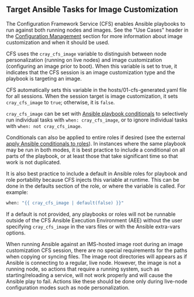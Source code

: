 ## Target Ansible Tasks for Image Customization

The Configuration Framework Service \(CFS\) enables Ansible playbooks to run against both running nodes and images. See the "Use Cases" header in the [Configuration Management](Configuration_Management.md) section for more information about image customization and when it should be used.

CFS uses the `cray_cfs_image` variable to distinguish between node personalization \(running on live nodes\) and image customization \(configuring an image prior to boot\). When this variable is set to true, it indicates that the CFS session is an image customization type and the playbook is targeting an image.

CFS automatically sets this variable in the hosts/01-cfs-generated.yaml file for all sessions. When the session target is image customization, it sets `cray_cfs_image` to `true`; otherwise, it is `false`.

`cray_cfs_image` can be set with [Ansible playbook conditionals](https://docs.ansible.com/ansible/latest/user_guide/playbooks_conditionals.html) to selectively run individual tasks with `when: cray_cfs_image`, or to ignore individual tasks with `when: not cray_cfs_image`.

Conditionals can also be applied to entire roles if desired \(see the external [apply Ansible conditionals to roles](https://docs.ansible.com/ansible/latest/user_guide/playbooks_conditionals.html#applying-when-to-roles-imports-and-includes)\). In instances where the same playbook may be run in both modes, it is best practice to include a conditional on all parts of the playbook, or at least those that take significant time so that work is not duplicated.

It is also best practice to include a default in Ansible roles for playbook and role portability because CFS injects this variable at runtime. This can be done in the defaults section of the role, or where the variable is called. For example:

```bash
when: "{{ cray_cfs_image | default(false) }}"
```

If a default is not provided, any playbooks or roles will not be runnable outside of the CFS Ansible Execution Environment \(AEE\) without the user specifying `cray_cfs_image` in the vars files or with the Ansible extra-vars options.

When running Ansible against an IMS-hosted image root during an image customization CFS session, there are no special requirements for the paths when copying or syncing files. The image root directories will appears as if Ansible is connecting to a regular, live node. However, the image is not a running node, so actions that require a running system, such as starting/reloading a service, will not work properly and will cause the Ansible play to fail. Actions like these should be done only during live-node configuration modes such as node personalization.



